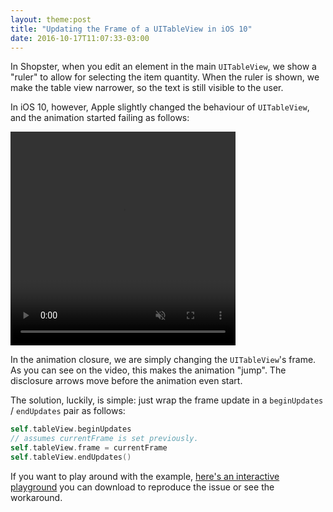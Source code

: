 ```yaml
---
layout: theme:post
title: "Updating the Frame of a UITableView in iOS 10"
date: 2016-10-17T11:07:33-03:00
---
```


In Shopster, when you edit an element in the main `UITableView`, we show a "ruler" to allow for selecting the item quantity. When the ruler is shown, we make the table view narrower, so the text is still visible to the user.

In iOS 10, however, Apple slightly changed the behaviour of `UITableView`, and the animation started failing as follows:

<video controls muted playsinline onclick='(function(el){ if(el.paused) el.play(); else el.pause() })(this)' width="360" height="342">
  <source src="/downloads/images/2016-10-17/UITableView-broken-animation.mov">
</video>

In the animation closure, we are simply changing the `UITableView`'s frame. As you can see on the video, this makes the animation "jump". The disclosure arrows move before the animation even start.

The solution, luckily, is simple: just wrap the frame update in a `beginUpdates` / `endUpdates` pair as follows:

```swift
self.tableView.beginUpdates
// assumes currentFrame is set previously.
self.tableView.frame = currentFrame
self.tableView.endUpdates()
```

If you want to play around with the example, [here's an interactive playground][playground] you can download to reproduce the issue or see the workaround.

[playground]: /downloads/code/2016-10-17/UITableView-Resize.playground.zip